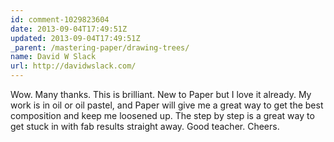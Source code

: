 ```yaml
---
id: comment-1029823604
date: 2013-09-04T17:49:51Z
updated: 2013-09-04T17:49:51Z
_parent: /mastering-paper/drawing-trees/
name: David W Slack
url: http://davidwslack.com/
---
```


Wow. Many thanks. This is brilliant. New to Paper but I love it already. My work
is in oil or oil pastel, and Paper will give me a great way to get the best
composition and keep me loosened up. The step by step is a great way to get
stuck in with fab results straight away. Good teacher. Cheers.
